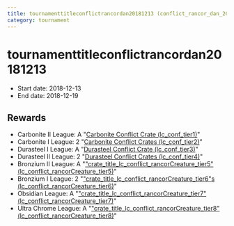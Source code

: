 ```yaml
---
title: tournamenttitleconflictrancordan20181213 (conflict_rancor_dan_20181213)
category: tournament
---
```

# tournamenttitleconflictrancordan20181213

  * Start date: 2018-12-13
  * End date: 2018-12-19

## Rewards

  * Carbonite II League: A "[Carbonite Conflict Crate (lc_conf_tier1)](lc_conf_tier1.html)"
  * Carbonite I League: 2 "[Carbonite Conflict Crates (lc_conf_tier2)](lc_conf_tier2.html)"
  * Durasteel I League: A "[Durasteel Conflict Crate (lc_conf_tier3)](lc_conf_tier3.html)"
  * Durasteel II League: 2 "[Durasteel Conflict Crates (lc_conf_tier4)](lc_conf_tier4.html)"
  * Bronzium II League: A "["crate_title_lc_conflict_rancorCreature_tier5" (lc_conflict_rancorCreature_tier5)](lc_conflict_rancorCreature_tier5.html)"
  * Bronzium I League: 2 "["crate_title_lc_conflict_rancorCreature_tier6"s (lc_conflict_rancorCreature_tier6)](lc_conflict_rancorCreature_tier6.html)"
  * Obsidian League: A "["crate_title_lc_conflict_rancorCreature_tier7" (lc_conflict_rancorCreature_tier7)](lc_conflict_rancorCreature_tier7.html)"
  * Ultra Chrome League: A "["crate_title_lc_conflict_rancorCreature_tier8" (lc_conflict_rancorCreature_tier8)](lc_conflict_rancorCreature_tier8.html)"
